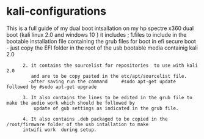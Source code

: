 # kali-configurations
This is a full guide of my dual boot intsallation on my hp spectre x360 dual boot {kali linux 2.0 and windows 10 }
    it includes 
    ;
          1.files to include in the bootable installation file containing the grub files for boot in efi secure boot 
             - just copy the EFI folder in the root of the usb bootable media containig kali 2.0
     
          2. it contains the sourcelist for repositories  to use with kali 2.0
             and are to be copy pasted in the etc/apt/sourcelist file.
            -after saving run the command     #sudo apt-get update followed by #sudo apt-get upgrade
     
          3. It also contains the lines to be edited in the grub file to make the audio work which should be followed by
              update of gub settings as indicated in the grub file.
     
          4. It also contains .deb packaged to be copied in the /root/firmware folder of the usb intallation to make     
          intwifi work  during setup.
